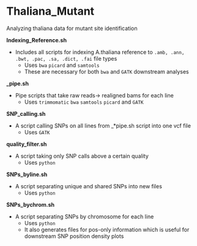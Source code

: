 # Thaliana_Mutant
Analyzing thaliana data for mutant site identification



**Indexing_Reference.sh** 
* Includes all scripts for indexing A.thaliana reference to `.amb, .ann, .bwt, .pac, .sa, .dict, .fai` file types
    * Uses `bwa` `picard` and `samtools`
    * These are necessary for both `bwa` and `GATK` downstream analyses
 
 
**_pipe.sh**
* Pipe scripts that take raw reads-> realigned bams for each line
    * Uses `trimmomatic` `bwa` `samtools` `picard` and `GATK`


**SNP_calling.sh**
* A script calling SNPs on all lines from _*pipe.sh script into one vcf file
    * Uses `GATK`


**quality_filter.sh** 
* A script taking only SNP calls above a certain quality
    * Uses `python`


**SNPs_byline.sh**
* A script separating unique and shared SNPs into new files
    * Uses `python`


**SNPs_bychrom.sh** 
* A script separating SNPs by chromosome for each line
    * Uses `python`
    * It also generates files for pos-only information which is useful for downstream SNP position density plots
